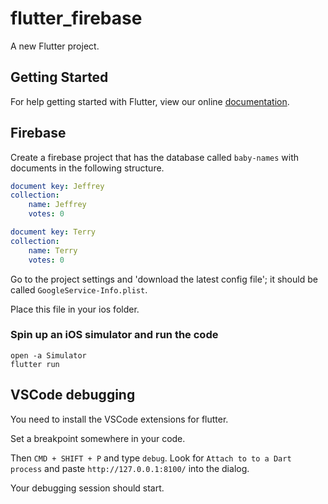 # flutter_firebase

A new Flutter project.

## Getting Started

For help getting started with Flutter, view our online
[documentation](https://flutter.io/).

## Firebase

Create a firebase project that has the database called `baby-names` with
documents in the following structure.

```yml
document key: Jeffrey
collection:
    name: Jeffrey
    votes: 0

document key: Terry
collection:
    name: Terry
    votes: 0
```

Go to the project settings and 'download the latest config file'; it should
be called `GoogleService-Info.plist`.

Place this file in your ios folder.

### Spin up an iOS simulator and run the code

```shell
open -a Simulator
flutter run
```

## VSCode debugging

You need to install the VSCode extensions for flutter.

Set a breakpoint somewhere in your code.

Then `CMD + SHIFT + P` and type `debug`. Look for `Attach to to a Dart process`
and paste `http://127.0.0.1:8100/` into the dialog.

Your debugging session should start.

